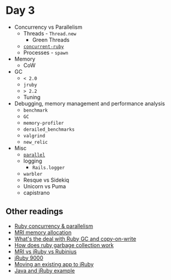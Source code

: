 # Day 3

* Concurrency vs Parallelism
  * Threads - `Thread.new`
    * Green Threads
  * [`concurrent-ruby`](https://github.com/ruby-concurrency/concurrent-ruby)
  * Processes - `spawn`
* Memory
  * CoW
* GC
  * `< 2.0`
  * `jruby`
  * `> 2.2`
  * Tuning
* Debugging, memory management and performance analysis
  * `benchmark`
  * `GC`
  * `memory-profiler`
  * `derailed_benchmarks`
  * `valgrind`
  * `new_relic`
* Misc
  * [`parallel`](https://github.com/grosser/parallel)
  * logging
    * `Rails.logger`
  * `warbler`
  * Resque vs Sidekiq
  * Unicorn vs Puma
  * capistrano

## Other readings

* [Ruby concurrency & parallelism](https://www.toptal.com/ruby/ruby-concurrency-and-parallelism-a-practical-primer)
* [MRI memory allocation](https://www.engineyard.com/blog/mri-memory-allocation-a-primer-for-developers)
* [What's the deal with Ruby GC and copy-on-write](https://medium.com/@rcdexta/whats-the-deal-with-ruby-gc-and-copy-on-write-f5eddef21485)
* [How does ruby garbage collection work](https://stackify.com/how-does-ruby-garbage-collection-work-a-simple-tutorial/)
* [MRI vs jRuby vs Rubinius](https://www.rubyguides.com/2016/10/mri-vs-jruby-vs-rubinius/)
* [jRuby 9000](http://blog.jruby.org/2015/07/jruby_9000/)
* [Moving an existing app to jRuby](https://devcenter.heroku.com/articles/moving-an-existing-rails-app-to-run-on-jruby)
* [Java and jRuby example](https://github.com/jruby/jruby/wiki/JRubyAndJavaCodeExamples)
